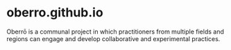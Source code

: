 # oberro.github.io
Oberrō is a communal project in which practitioners from multiple fields and regions can engage and develop collaborative and experimental practices. 
